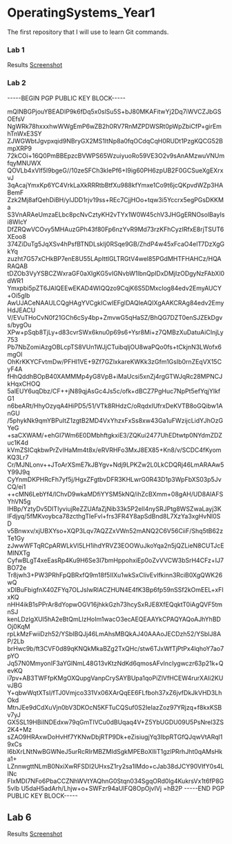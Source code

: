 # OperatingSystems_Year1
The first repository that I will use to learn Git commands.


### Lab 1

Results [Screenshot](https://github.com/nrn5/OperatingSystems_Year1/blob/main/Lab1/Lab-1.png)

### Lab 2

-----BEGIN PGP PUBLIC KEY BLOCK-----

mQINBGPjouYBEADIP9k6fDq5x0slSu5S+bJ80MKAFitwYj2Dq7iWVCZJbGSOEfsV
NgWRk78hxxxhwWWgEmP6wZB2h0RV7RnMZPDWSRt0pWpZbiCfP+girEmhTnWxE3SY
ZJWGWbtJgvpxqid9NBryGX2MS1ItNp8a0fqOCdqCqH0RUDt1PzgKQCG52BmpXRP9
72kCOi+16Q0PmBBEpzcBVWPS65WzuiyuoRo59VE3O2v9sAnAMzwuVNUmfqyMNUWX
QOVLb4xVlf5l9bgeG//10zeSFCh3kIePf6+I9ig60PH6zpUB2F0GCSueXgEXrxvJ
3qAcajYmxKp6YC4VrkLaXkRRRtbBtfXu988kfYmxe1Co9t6jcQKpvdWZp3HABemF
Zzk2Mj8afQehDiBH/yIJDD1rjv19ss+REc7CjjHOo+tqw3i5Yccrx5egPGsDKKMa
S3VnARAeUmzaELbc8pcNvCztyKH2vTYx1W0W45chV3JHGgERNOsolBayIsi8WIcY
DfZRQwVCOvy5MHAuzGPh43f80Fp6nzYvR9Md73rzKFhCyzIRfxE8rjTSUT6XEoo8
374ZiDuTg5JqXSv4hPsfBTNDLskIj0RSqe9GB/ZhdP4w45xFcaO4elT7DzXgGkYq
zuzht7G57xCHkBP7enE8U55LApIttIGLTRGtV4wel85PGdMHTFHAHCz/HQARAQAB
tDZOb3VyYSBCZWxraGF0aXIgKG5vIGNvbW1lbnQpIDxDMjIzODgyNzFAbXl0dWR1
Ymxpbi5pZT6JAlQEEwEKAD4WIQQzo9CqjK6S5DMxcIog84edv2EmyAUCY+Oi5gIb
AwUJACeNAAULCQgHAgYVCgkICwIEFgIDAQIeAQIXgAAKCRAg84edv2EmyHdJEACU
V/EVuTHoCvN0f21GCh6cSy4bp+ZmvwG5qHaSZ/BhQG7DZT0enSJZEkDgvs/bygOu
XPw+pSqb8TjLy+d83cvrSWx6knu0p69s6+Ysr8Mi+z7QMBzXuDatuAiCInjLy753
Pb7NbZomiAzgOBLcpTS8VUn1WJjCTuibqljOU8waPQo0fs+tCkjnN3LWofx6mgOl
OhKrKKYCFvtmDw/PFHl1VE+9Zf7GZlxkareKWKk3zGfm1GsIb0rnZEqVX15CyF4A
fHhQddhBOpB40XAMMMp4yG8VpB+iMaUcsi5xnZj4rgGTWJqRc28MPNCJkHqxCHOQ
5alEUY6uqDbz/CF++jN89qjAsGc4Js5c/ofk+dBCZ7PgHuc7NpPt5efYqjYIkfG1
n6beARt/HhyOzyqA4HiPD5/51/VTk8RHdzC/oRqdxIUfrxDeKVTB8oGQibw1AnGU
/5phykNk9qmYBPuItZ1zgtB2MD4VxYhzxFxSs8xw43Ga1uFWzijcLidYJhOzGYeG
+saCXWAM/+ehGI7Wm6E0DMbhftgkxiE3/ZQKui2477UhEDtwtp0NYdmZDZuc1K4d
kVmZSICqkbwPrZvIHaMm4t8x/eRVRHFo3MxJ8EX85+Kn8/v/SCDC4fKyomKQ3Lr7
Cr/MJNLonv++JToArXSmE7kJBYgv+Ndj9LPKZw2L0LkCDQRj46LmARAAw5Y99J9q
CyYnmDKPHRcFh7yf5j/HgxZFgtbvDFR3KHLwrG0R43D1p3WpFbXS03p5JvCQ/ei1
++cMN6LebYf4/lChvD9wkaMDfiYYSM5kNQ/ihZcBXmm+08gAH/UD8AlAFSYhVN5g
IHBp/YztyDv5DITIyviujReZZUAfaZjNib33k5P2elI4nySRJPtg8WSZwaLayj3K
IFdjyq/5fMKvoybca78zcthgTIeFvl+frs3FR4Y8apSdBnd8L7XzYa3xgHvNI0SD
v5Bnwxv/xjUBXYso+XQP3Lqv7AQZZxVWn52mANQ2C6V56CiiF/Shq5tB62zTe1Gy
zJwwWFTqRCpARWLkVl5LH1ihdYRVZ3EOOWuJkoYqa2n5jQZLieN8CUTJcEMINXTg
CyfwBLgT4xeEasRp4Ku9H6Se3I7bmHppohxiEp0oZvVVCW3bSrH4CFz+IJ7BO72e
Tr8jwh3+PW3PRhFpQBRxfQ9m18f5IIXu1wkSxCIivEvIfkinn3RciB0XgQWK26wQ
xDIBuFbigfnX40ZFYq7OLJsIwRlACZHUN4E4fK3Bp6fp59nSSf2kOmEEL+xFIxKQ
nHH4ikB1sPPrAr8dYopwOGV16jhkkGzh73hcySxRJE8XfEQqktT0iAgQVF5tmnSJ
kenLDzIgXUl5hA2eBtQmLlzHoIm1wacO3ecAEQEAAYkCPAQYAQoAJhYhBDOj0KqM
rpLkMzFwiiDzh52/YSbIBQJj46LmAhsMBQkAJ40AAAoJECDzh52/YSbIJ8AP/2Lb
brHwc9b/ft3CVF0d89qKNQkMkaBZg2TxQHc/stw6TJxWfTjPtPx4lqhoY7ao7pYO
Jq57N0MmyonIF3aYGlNmL48G13vKtzNdKd6qmosAFvIncIygwczr63p21k+QevKQ
i7pv+AB3TWFfpKMgOXQupgVanpCrySAYBUpa1qoPiZlVfHCEW4rurXAIi2KUvJBG
Y+qbwWqtXTsI/fTJ0Vmjco331Vx06XArQqEE6FLfboh37xZ6jvfDkJkVHD3LhOkd
MtnJEe9dCdXuVjn0bV3DKOcN5KFTuCQSuf0S2IeIazZoz97YRjzq+f8kxKSBv7yJ
GX5SL19HBiINDEdxw79qGmTIVCu0dBUqaq4V+Z5YbUGDU09U5PsNrel3ZS2K4+Mz
sZAO9HRAxwDoHvHf7YKNwDbjRTP9Dk+eZisiugjYq3IbpRTGfQJqwVtARql19xCs
I6bXrLNtNwBGWNeJ5urRcRIrMBZMIdSgkMPEBoXIliT1gzlPRrhJht0qAMsHka1+
LZnnwgttNLmB0NxiXwRFSDI2UHxsZ1ry2sa1IMdo+cJab38dJCY90VIfY0s4LINc
FIxMDI7NFo6PbaCCZNhWVtYAQhnG0Stqn034SgqORd0lg4KukrsVx1t6fP8G5vlb
U5daH5adArh/Lhjw+o+SWFzr94aUlFQ8OpOjvIVj
=hB2P
-----END PGP PUBLIC KEY BLOCK-----
 

## Lab 6

Results [Screenshot](https://github.com/nrn5/workspaces/OperatingSystems_Year1/Lab6/lab6.PNG)